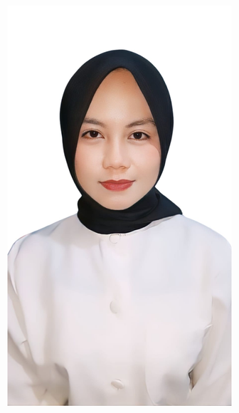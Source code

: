 ![FOTO](https://github.com/TRISUCIWULANDARI/FOTO/blob/main/Gambar%20WhatsApp%202024-02-21%20pukul%2009.02.32_1c459221.jpg)

 
